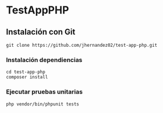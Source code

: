 # TestAppPHP

## Instalación con Git
```
git clone https://github.com/jhernandez02/test-app-php.git
```


### Instalación dependiencias
```
cd test-app-php
composer install
```

### Ejecutar pruebas unitarias
```
php vendor/bin/phpunit tests
```
